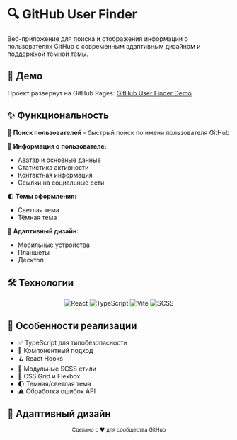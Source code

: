 # 🔍 GitHub User Finder

Веб-приложение для поиска и отображения информации о пользователях GitHub с современным адаптивным дизайном и поддержкой тёмной темы.

## 🚀 Демо

Проект развернут на GitHub Pages: [GitHub User Finder Demo](https://your-demo-url.com)

## ✨ Функциональность

🔎 **Поиск пользователей** - быстрый поиск по имени пользователя GitHub

👤 **Информация о пользователе:**
- Аватар и основные данные
- Статистика активности
- Контактная информация
- Ссылки на социальные сети

🌓 **Темы оформления:**
- Светлая тема
- Тёмная тема

📱 **Адаптивный дизайн:**
- Мобильные устройства
- Планшеты
- Десктоп

## 🛠️ Технологии

<div align="center">
  <img src="https://img.shields.io/badge/React-20232A?style=for-the-badge&logo=react&logoColor=61DAFB" alt="React">
  <img src="https://img.shields.io/badge/TypeScript-007ACC?style=for-the-badge&logo=typescript&logoColor=white" alt="TypeScript">
  <img src="https://img.shields.io/badge/Vite-B73BFE?style=for-the-badge&logo=vite&logoColor=FFD62E" alt="Vite">
  <img src="https://img.shields.io/badge/Sass-CC6699?style=for-the-badge&logo=sass&logoColor=white" alt="SCSS">
</div>

## 🎯 Особенности реализации

- ✅ TypeScript для типобезопасности
- 🧩 Компонентный подход
- 🪝 React Hooks
- 🎨 Модульные SCSS стили
- 📱 CSS Grid и Flexbox
- 🌓 Темная/светлая тема
- ⚠️ Обработка ошибок API

## 📱 Адаптивный дизайн


<div align="center">
  <sub>Сделано с ❤️ для сообщества GitHub</sub>
</div>